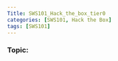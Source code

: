 ```yaml
---
Title: SWS101_Hack_the_box_tier0
categories: [SWS101, Hack the Box]
tags: [SWS101]
---
```


###  Topic: 